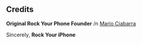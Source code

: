 ## Credits

**Original Rock Your Phone Founder** /n
[Mario Ciabarra](https://twitter.com/mariociabarra/)

Sincerely,
**Rock Your iPhone**
